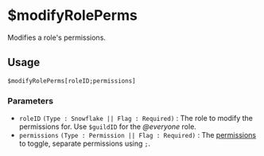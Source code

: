 # $modifyRolePerms
Modifies a role's permissions.

## Usage
```
$modifyRolePerms[roleID;permissions]
```

### Parameters 
- `roleID` `(Type : Snowflake || Flag : Required)` : The role to modify the permissions for. Use `$guildID` for the *@everyone* role.
- `permissions` `(Type : Permission || Flag : Required)` : The [permissions](../resources/permissions.md) to toggle, separate permissions using `;`.
